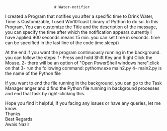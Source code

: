                           # Water-notifier
I created a Program that notifies you after a specific time to Drink Water, Time is Customizable, I used Win10Toast Library of Python to do so.
In this Program, You can customize the Title and the description of the message, you can specify the time after 
which the notification appears
currently I have applied 900 seconds means 15 min. you can set time in seconds.
time can be specified in the last line of the code 
time.sleep(<time in seconds>)

At the end if you want the program continuously running in the background.
you can follow the steps:
1- Press and hold Shift Key and Right Click the Mouse.
2- there will be an option of "Open PowerShell windows here".click on that
3- run the following command: pythonw.exe main2.py
4- main2.py is the name of the Python file

If you want to end the file running in the background, you can go to the Task Manager anger and d find the Python file running in 
background processes and end that task by right-clicking this.

Hope you find it helpful, if you facing any issues or have any queries, let me know.<br>
Thanks<br>
Best Regards
<br>
Awais Nazir
